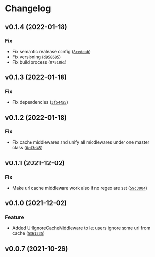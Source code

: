 # Changelog

<!--next-version-placeholder-->

## v0.1.4 (2022-01-18)
### Fix
* Fix semantic realease config ([`8cedeab`](https://github.com/lotrekagency/djlotrek/commit/8cedeab0280aab206ddd8f9c9717f5c77028f463))
* Fix versioning ([`d958685`](https://github.com/lotrekagency/djlotrek/commit/d958685b43fea737b2aa6fc64c23921304d1158a))
* Fix build process ([`07518b1`](https://github.com/lotrekagency/djlotrek/commit/07518b1d7b5700253b131ef576296c3e83bcbe2f))

## v0.1.3 (2022-01-18)
### Fix
* Fix dependencies ([`3f544a5`](https://github.com/lotrekagency/djlotrek/commit/3f544a56c54b07db01b432ac03ad525c58bf80d8))

## v0.1.2 (2022-01-18)
### Fix
* Fix cache middlewares and unify all middlewares under one master class ([`0c63d45`](https://github.com/lotrekagency/djlotrek/commit/0c63d4512a32be59c5315a28e4a16772ca085b00))

## v0.1.1 (2021-12-02)
### Fix
* Make url cache middleware work also if no regex are set ([`59c3004`](https://github.com/lotrekagency/djlotrek/commit/59c300485f885fc117b54301e02a59b5a6953508))

## v0.1.0 (2021-12-02)
### Feature
* Added UrlIgnoreCacheMiddleware to let users ignore some url from cache ([`5861335`](https://github.com/lotrekagency/djlotrek/commit/5861335bcbd4a7912b5359be896cdc8992bd797e))

## v0.0.7 (2021-10-26)

